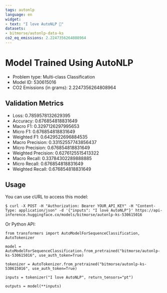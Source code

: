 ```yaml
---
tags: autonlp
language: en
widget:
- text: "I love AutoNLP 🤗"
datasets:
- bitmorse/autonlp-data-ks
co2_eq_emissions: 2.2247356264808964
---
```


# Model Trained Using AutoNLP

- Problem type: Multi-class Classification
- Model ID: 530615016
- CO2 Emissions (in grams): 2.2247356264808964

## Validation Metrics

- Loss: 0.7859578132629395
- Accuracy: 0.676854818831649
- Macro F1: 0.3297126297995653
- Micro F1: 0.676854818831649
- Weighted F1: 0.6429522696884535
- Macro Precision: 0.33152557743856437
- Micro Precision: 0.676854818831649
- Weighted Precision: 0.6276125515413322
- Macro Recall: 0.33784302289888885
- Micro Recall: 0.676854818831649
- Weighted Recall: 0.676854818831649


## Usage

You can use cURL to access this model:

```
$ curl -X POST -H "Authorization: Bearer YOUR_API_KEY" -H "Content-Type: application/json" -d '{"inputs": "I love AutoNLP"}' https://api-inference.huggingface.co/models/bitmorse/autonlp-ks-530615016
```

Or Python API:

```
from transformers import AutoModelForSequenceClassification, AutoTokenizer

model = AutoModelForSequenceClassification.from_pretrained("bitmorse/autonlp-ks-530615016", use_auth_token=True)

tokenizer = AutoTokenizer.from_pretrained("bitmorse/autonlp-ks-530615016", use_auth_token=True)

inputs = tokenizer("I love AutoNLP", return_tensors="pt")

outputs = model(**inputs)
```